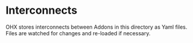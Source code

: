 # Interconnects

OHX stores interconnects between Addons in this directory as Yaml files.
Files are watched for changes and re-loaded if necessary.
